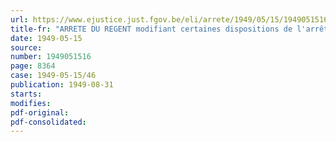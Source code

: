 ```yaml
---
url: https://www.ejustice.just.fgov.be/eli/arrete/1949/05/15/1949051516/justel
title-fr: "ARRETE DU REGENT modifiant certaines dispositions de l'arrêté du Régent du 10 mars 1947 relatives à l'agréation des emplois de direction dans les institutions agrées de l'enseignement technique et agricole"
date: 1949-05-15
source:
number: 1949051516
page: 8364
case: 1949-05-15/46
publication: 1949-08-31
starts:
modifies:
pdf-original:
pdf-consolidated:
---
```


